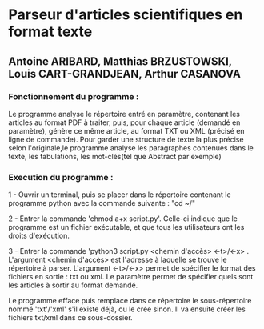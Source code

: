 # Parseur d'articles scientifiques en format texte
																						
## Antoine ARIBARD, Matthias BRZUSTOWSKI, Louis CART-GRANDJEAN, Arthur CASANOVA

### Fonctionnement du programme :
Le programme analyse le répertoire entré en paramètre, contenant les articles au format PDF à traiter, puis, pour chaque article (demandé en paramètre), génère ce même article, au format TXT ou XML (précisé en ligne de commande).
Pour garder une structure de texte la plus précise selon l'originale,le programme analyse les paragraphes contenues dans le texte, les tabulations, les mot-clés(tel que Abstract par exemple)

### Execution du programme  :

1 - Ouvrir un terminal, puis se placer dans le répertoire contenant le programme python avec la commande suivante : "cd ~/<repertoire>"

2 - Entrer la commande 'chmod a+x script.py'. Celle-ci indique que le programme est un fichier exécutable, et que tous les utilisateurs ont les droits d'exécution.

3 - Entrer la commande 'python3 script.py <chemin d'accès> <-t>/<-x> <articles>. L'argument <chemin d'accès> est l'adresse à laquelle se trouve le répertoire à parser. L'argument <-t>/<-x> permet de spécifier le format des fichiers en sortie : txt ou xml. Le paramètre <articles> permet de spécifier quels sont les articles à sortir au format demandé.
	
Le programme efface puis remplace dans ce répertoire le sous-répertoire nommé 'txt'/'xml' s'il existe déjà, ou le crée sinon. Il va ensuite créer les fichiers txt/xml dans ce sous-dossier. 
	
